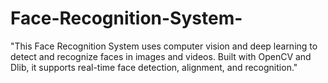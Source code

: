 # Face-Recognition-System-
"This Face Recognition System uses computer vision and deep learning to detect and recognize faces in images and videos. Built with OpenCV and Dlib, it supports real-time face detection, alignment, and recognition."
